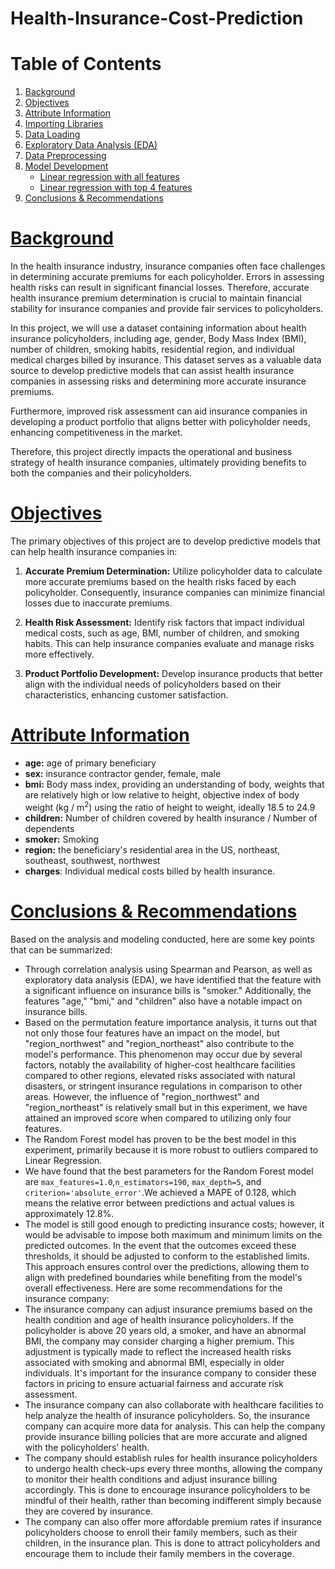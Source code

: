 # Health-Insurance-Cost-Prediction

# <a id='1'> Table of Contents </a>

1. [Background](#intro)
2. [Objectives](#2)
3. [Attribute Information](#3)
4. [Importing Libraries](#4)
5. [Data Loading](#5)
6. [Exploratory Data Analysis (EDA)](#6)
7. [Data Preprocessing](#7)
8. [Model Development](#8)
    - [Linear regression with all features](#8.1)
    - [Linear regression with top 4 features](#8.2) 
9. [Conclusions & Recommendations](#9)

# <a id='intro' href=#1> Background </a>

In the health insurance industry, insurance companies often face challenges in determining accurate premiums for each policyholder. Errors in assessing health risks can result in significant financial losses. Therefore, accurate health insurance premium determination is crucial to maintain financial stability for insurance companies and provide fair services to policyholders.

In this project, we will use a dataset containing information about health insurance policyholders, including age, gender, Body Mass Index (BMI), number of children, smoking habits, residential region, and individual medical charges billed by insurance. This dataset serves as a valuable data source to develop predictive models that can assist health insurance companies in assessing risks and determining more accurate insurance premiums.

Furthermore, improved risk assessment can aid insurance companies in developing a product portfolio that aligns better with policyholder needs, enhancing competitiveness in the market.

Therefore, this project directly impacts the operational and business strategy of health insurance companies, ultimately providing benefits to both the companies and their policyholders.

# <a id='2' href=#1> Objectives </a>

The primary objectives of this project are to develop predictive models that can help health insurance companies in:

1. **Accurate Premium Determination:** Utilize policyholder data to calculate more accurate premiums based on the health risks faced by each policyholder. Consequently, insurance companies can minimize financial losses due to inaccurate premiums.

2. **Health Risk Assessment:** Identify risk factors that impact individual medical costs, such as age, BMI, number of children, and smoking habits. This can help insurance companies evaluate and manage risks more effectively.

3. **Product Portfolio Development:** Develop insurance products that better align with the individual needs of policyholders based on their characteristics, enhancing customer satisfaction.


# <a id='3' href=#1> Attribute Information </a>

- **age:** age of primary beneficiary
- **sex:** insurance contractor gender, female, male
- **bmi:** Body mass index, providing an understanding of body, weights that are relatively high or low relative to height, objective index of body weight (kg / m<sup>2</sup>) using the ratio of height to weight, ideally 18.5 to 24.9
- **children:** Number of children covered by health insurance / Number of dependents
- **smoker:** Smoking
- **region:** the beneficiary's residential area in the US, northeast, southeast, southwest, northwest
- **charges**: Individual medical costs billed by health insurance.
# <a id='9' href="#1"> Conclusions & Recommendations</a>
Based on the analysis and modeling conducted, here are some key points that can be summarized:
- Through correlation analysis using Spearman and Pearson, as well as exploratory data analysis (EDA), we have identified that the feature with a significant influence on insurance bills is "smoker." Additionally, the features "age," "bmi," and "children" also have a notable impact on insurance bills.
- Based on the permutation feature importance analysis, it turns out that not only those four features have an impact on the model, but "region_northwest" and "region_northeast" also contribute to the model's performance. This phenomenon may occur due by several factors, notably the availability of higher-cost healthcare facilities compared to other regions, elevated risks associated with natural disasters, or stringent insurance regulations in comparison to other areas. However, the influence of "region_northwest" and "region_northeast" is relatively small but in this experiment, we have attained an improved score when compared to utilizing only four features.
- The Random Forest model has proven to be the best model in this experiment, primarily because it is more robust to outliers compared to Linear Regression.
- We have found that the best parameters for the Random Forest model are `max_features=1.0`,`n_estimators=190`, `max_depth=5`, and `criterion='absolute_error'`.We achieved a MAPE of 0.128, which means the relative error between predictions and actual values is approximately 12.8%.
- The model is still good enough to predicting insurance costs; however, it would be advisable to impose both maximum and minimum limits on the predicted outcomes. In the event that the outcomes exceed these thresholds, it should be adjusted to conform to the established limits. This approach ensures control over the predictions, allowing them to align with predefined boundaries while benefiting from the model's overall effectiveness.
  Here are some recommendations for the insurance company:
- The insurance company can adjust insurance premiums based on the health condition and age of health insurance policyholders. If the policyholder is above 20 years old, a smoker, and have an abnormal BMI, the company may consider charging a higher premium. This adjustment is typically made to reflect the increased health risks associated with smoking and abnormal BMI, especially in older individuals. It's important for the insurance company to consider these factors in pricing to ensure actuarial fairness and accurate risk assessment.
- The insurance company can also collaborate with healthcare facilities to help analyze the health of insurance policyholders. So, the insurance company can acquire more data for analysis. This can help the company provide insurance billing policies that are more accurate and aligned with the policyholders' health.
- The company should establish rules for health insurance policyholders to undergo health check-ups every three months, allowing the company to monitor their health conditions and adjust insurance billing accordingly. This is done to encourage insurance policyholders to be mindful of their health, rather than becoming indifferent simply because they are covered by insurance.
- The company can also offer more affordable premium rates if insurance policyholders choose to enroll their family members, such as their children, in the insurance plan. This is done to attract policyholders and encourage them to include their family members in the coverage.
